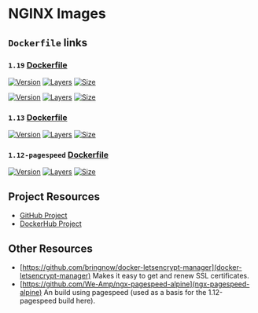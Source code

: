 # NGINX Images

## `Dockerfile` links

### `1.19` [Dockerfile](https://github.com/cornernote/docker-nginx/blob/1.19/Dockerfile)

[![Version](https://img.shields.io/badge/version-1.19-blue.svg?style=flat-square)](https://github.com/cornernote/docker-nginx/tree/1.19) [![Layers](https://img.shields.io/microbadger/layers/cornernote/nginx/1.19.svg?style=flat-square)](https://hub.docker.com/r/cornernote/nginx/) [![Size](https://img.shields.io/microbadger/image-size/cornernote/nginx/1.19.svg?style=flat-square)](https://hub.docker.com/r/cornernote/nginx/)


[![Version](https://img.shields.io/badge/version-latest-blue.svg?style=flat-square)](https://github.com/cornernote/docker-nginx) [![Layers](https://img.shields.io/microbadger/layers/cornernote/nginx/latest.svg?style=flat-square)](https://hub.docker.com/r/cornernote/nginx/) [![Size](https://img.shields.io/microbadger/image-size/cornernote/nginx/latest.svg?style=flat-square)](https://hub.docker.com/r/cornernote/nginx/)

### `1.13` [Dockerfile](https://github.com/cornernote/docker-nginx/blob/1.13/Dockerfile)

[![Version](https://img.shields.io/badge/version-1.13-blue.svg?style=flat-square)](https://github.com/cornernote/docker-nginx/tree/1.13) [![Layers](https://img.shields.io/microbadger/layers/cornernote/nginx/1.13.svg?style=flat-square)](https://hub.docker.com/r/cornernote/nginx/) [![Size](https://img.shields.io/microbadger/image-size/cornernote/nginx/1.13.svg?style=flat-square)](https://hub.docker.com/r/cornernote/nginx/)

### `1.12-pagespeed` [Dockerfile](https://github.com/cornernote/docker-nginx/blob/1.12-pagespeed/Dockerfile)

[![Version](https://img.shields.io/badge/version-1.12--pagespeed-blue.svg?style=flat-square)](https://github.com/cornernote/docker-nginx/tree/1.12-pagespeed) [![Layers](https://img.shields.io/microbadger/layers/cornernote/nginx/1.12-pagespeed.svg?style=flat-square)](https://hub.docker.com/r/cornernote/nginx/) [![Size](https://img.shields.io/microbadger/image-size/cornernote/nginx/1.12-pagespeed.svg?style=flat-square)](https://hub.docker.com/r/cornernote/nginx/)


## Project Resources

* [GitHub Project](https://github.com/cornernote/docker-nginx)
* [DockerHub Project](https://hub.docker.com/r/cornernote/nginx/)


## Other Resources

* [https://github.com/bringnow/docker-letsencrypt-manager](docker-letsencrypt-manager) Makes it easy to get and renew SSL certificates.
* [https://github.com/We-Amp/ngx-pagespeed-alpine](ngx-pagespeed-alpine) An build using pagespeed (used as a basis for the 1.12-pagespeed build here).
